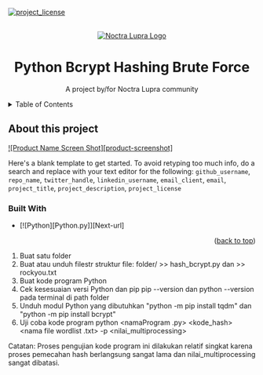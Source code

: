 <a id="readme-top"></a>

<!-- PROJECT SHIELDS -->
[![project_license][license-shield]][license-url]

<!-- PROJECT LOGO -->
<br />
<div align="center">
  <a href="https://github.com/troders34/hashing/Python Hashing Brute Force Bcrypt">
    <img src="https://cdn.discordapp.com/icons/1368621498985877615/c888f56087d37a97f7808cb9d73ff90f.png?size=160&quality=lossless" alt="Noctra Lupra Logo">
  </a>
<h1 align="center">Python Bcrypt Hashing Brute Force</h1>
  <p align="center">
    A project by/for Noctra Lupra community
    <br />
  </p>
</div>

<!-- TABLE OF CONTENTS -->
<details>
  <summary>Table of Contents</summary>
  <ol>
    <li>
      <a href="#about-the-project">About The Project</a>
      <ul>
        <li><a href="#built-with">Built With</a></li>
      </ul>
    </li>
    <li>
      <a href="#getting-started">Getting Started</a>
      <ul>
        <li><a href="#prerequisites">Prerequisites</a></li>
        <li><a href="#installation">Installation</a></li>
      </ul>
    </li>
  </ol>
</details>

<!-- About the Project -->
## About this project

[![Product Name Screen Shot][product-screenshot]](https://example.com)

Here's a blank template to get started. To avoid retyping too much info, do a search and replace with your text editor for the following: `github_username`, `repo_name`, `twitter_handle`, `linkedin_username`, `email_client`, `email`, `project_title`, `project_description`, `project_license`

### Built With

* [![Python][Python.py]][Next-url]

<p align="right">(<a href="#readme-top">back to top</a>)</p>

<!-- GETTING STARTED -->

<!-- TUTORIAL -->
1. Buat satu folder
2. Buat atau unduh filestr 
struktur file: folder/ >> hash_bcrypt.py dan >> rockyou.txt
3. Buat kode program Python
4. Cek kesesuaian versi Python dan pip
pip --version dan python --version pada terminal di path folder
5. Unduh modul Python yang dibutuhkan
"python -m pip install tqdm" dan "python -m pip install bcrypt"
6. Uji coba kode program
   python <namaProgram .py> <kode_hash> <nama file wordlist .txt> -p <nilai_multiprocessing>

Catatan:
Proses pengujian kode program ini dilakukan relatif singkat karena proses pemecahan hash berlangsung sangat lama dan nilai_multiprocessing sangat dibatasi.


<!-- MARKDOWN LINKS & IMAGES -->
<!-- https://www.markdownguide.org/basic-syntax/#reference-style-links -->
[license-shield]: https://img.shields.io/github/license/troders34/hashing.svg?style=for-the-badge
[license-url]: https://github.com/troders34/hashing/blob/master/LICENSE.txt
